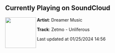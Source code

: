 ## Currently Playing on SoundCloud

[<img align="left" width="100" src="https://i1.sndcdn.com/artworks-BK5zc9TxgWYBT0Fq-DcpCuA-t500x500.jpg">](https://soundcloud.com/dreamer_records/zetmo-unliferous?in=saxurn/sets/tmp2/)

**Artist**: Dreamer Music 

**Track**: Zetmo - Unliferous

Last updated at 01/25/2024 14:56
